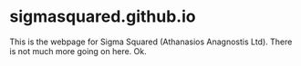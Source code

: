 # sigmasquared.github.io
This is the webpage for Sigma Squared (Athanasios Anagnostis Ltd).
There is not much more going on here.
Ok.
